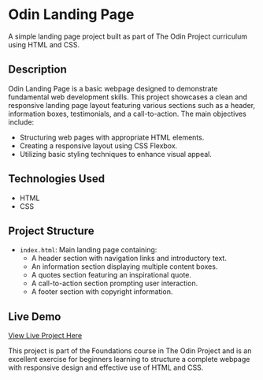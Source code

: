 # Odin Landing Page

A simple landing page project built as part of The Odin Project curriculum using HTML and CSS.

## Description
Odin Landing Page is a basic webpage designed to demonstrate fundamental web development skills. This project showcases a clean and responsive landing page layout featuring various sections such as a header, information boxes, testimonials, and a call-to-action. The main objectives include:

- Structuring web pages with appropriate HTML elements.
- Creating a responsive layout using CSS Flexbox.
- Utilizing basic styling techniques to enhance visual appeal.

## Technologies Used
- HTML
- CSS

## Project Structure
- `index.html`: Main landing page containing:
  - A header section with navigation links and introductory text.
  - An information section displaying multiple content boxes.
  - A quotes section featuring an inspirational quote.
  - A call-to-action section prompting user interaction.
  - A footer section with copyright information.

## Live Demo
[View Live Project Here](https://thecoder45674.github.io/odin-landing-page/)

This project is part of the Foundations course in The Odin Project and is an excellent exercise for beginners learning to structure a complete webpage with responsive design and effective use of HTML and CSS.
